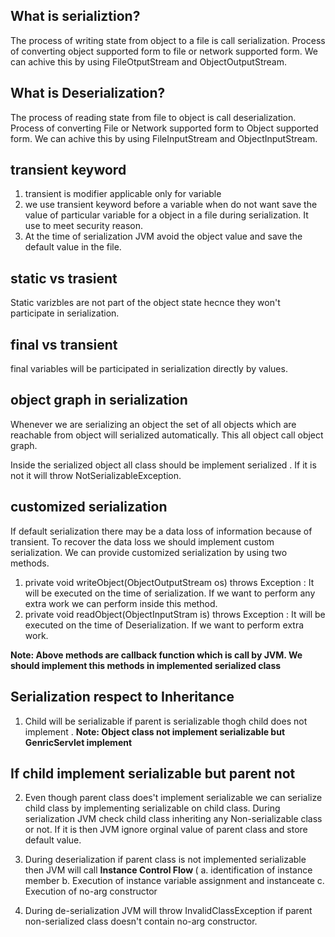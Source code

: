 ## What is serializtion?

The process of writing state from object to a file is call serialization. Process of converting object supported form to file or network supported form. We can achive this by using FileOtputStream and ObjectOutputStream. 

## What is Deserialization?

The process of reading state from file to object is call deserialization. Process of converting File or Network supported form to Object supported form. We can achive this by using FileInputStream and ObjectInputStream.

## transient keyword

1) transient is modifier applicable only for variable
2) we use transient keyword before a variable when do not want save the value of particular variable for a object in a file during serialization. It use to meet security reason.
3) At the time of serialization JVM avoid the object value and save the default value in the file.

## static vs trasient

Static varizbles are not part of the object state hecnce they won't participate in serialization.


## final vs transient

final variables will be participated in serialization directly by values.

## object graph in serialization

Whenever we are serializing an object the set of all objects which are reachable from object will serialized automatically. This all object call object graph.

Inside the serialized object all class should be implement serialized . If it is not it will throw NotSerializableException.

## customized serialization

If default serialization there may be a data loss of information because of transient. To recover the data loss we should implement custom serialization. We can provide customized serialization by using two methods.

1) private void writeObject(ObjectOutputStream os) throws Exception : It will be executed on the time of serialization. If we want to perform any extra work we can perform inside this method.
2) private void readObject(ObjectInputStram is) throws Exception : It will be executed on the time of Deserialization. If we want to perform extra work.

<b>Note: Above methods are callback function which is call by JVM. We should implement this methods in implemented serialized class</b> 

## Serialization respect to Inheritance

1) Child will be serializable if parent is serializable thogh child does not implement .
<b> Note: Object class not implement serializable but GenricServlet implement </b>
 ## If child implement serializable but parent not
2) Even though parent class does't implement serializable we can serialize child class by implementing serializable on child class. During serialization JVM check child class inheriting any Non-serializable class or not. If it is then JVM ignore orginal value of parent class and store default value.

3) During deserialization if parent class is not implemented serializable then JVM will call <b> Instance Control Flow </b> ( a. identification of instance member b. Execution of instance variable assignment and instanceate c. Execution of no-arg constructor

4) During de-serialization JVM will throw InvalidClassException if parent non-serialized class doesn't contain no-arg constructor. 



